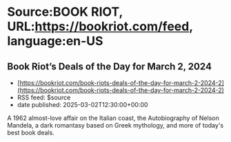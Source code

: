 # Source:BOOK RIOT, URL:https://bookriot.com/feed, language:en-US

## Book Riot’s Deals of the Day for March 2, 2024
 - [https://bookriot.com/book-riots-deals-of-the-day-for-march-2-2024-2](https://bookriot.com/book-riots-deals-of-the-day-for-march-2-2024-2)
 - RSS feed: $source
 - date published: 2025-03-02T12:30:00+00:00

A 1962 almost-love affair on the Italian coast, the Autobiography of Nelson Mandela, a dark romantasy based on Greek mythology, and more of today's best book deals.

